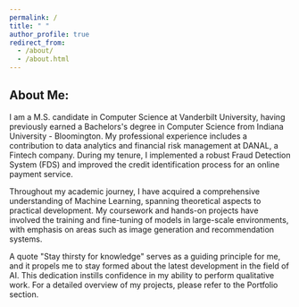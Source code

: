 ```yaml
---
permalink: /
title: " "
author_profile: true
redirect_from: 
  - /about/
  - /about.html
---
```

About Me:
------

I am a M.S. candidate in Computer Science at Vanderbilt University, having previously earned a Bachelors's degree in Computer Science from Indiana University - Bloomington. My professional experience includes a contribution to data analytics and financial risk management at DANAL, a Fintech company. During my tenure, I implemented a robust Fraud Detection System (FDS) and improved the credit identification process for an online payment service.

Throughout my academic journey, I have acquired a comprehensive understanding of Machine Learning, spanning theoretical aspects to practical development. My coursework and hands-on projects have involved the training and fine-tuning of models in large-scale environments, with emphasis on areas such as image generation and recommendation systems.

A quote "Stay thirsty for knowledge" serves as a guiding principle for me, and it propels me to stay formed about the latest development in the field of AI. This dedication instills confidence in my ability to perform qualitative work. For a detailed overview of my projects, please refer to the Portfolio section.

